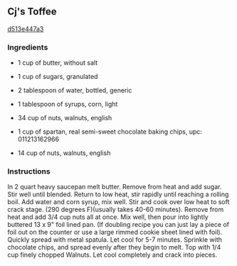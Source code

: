 ## Cj's Toffee

[d513e447a3](http://www.food.com/recipe/cjs-toffee-269920)

### Ingredients

 - 1 cup of butter, without salt

 - 1 cup of sugars, granulated

 - 2 tablespoon of water, bottled, generic

 - 1 tablespoon of syrups, corn, light

 - 34 cup of nuts, walnuts, english

 - 1 cup of spartan, real semi-sweet chocolate baking chips, upc: 011213162966

 - 14 cup of nuts, walnuts, english

### Instructions

In 2 quart heavy saucepan melt butter. Remove from heat and add sugar. Stir well until blended. Return to low heat, stir rapidly until reaching a rolling boil. Add water and corn syrup, mix well. Stir and cook over low heat to soft crack stage. (290 degrees F)(usually takes 40-60 minutes). Remove from heat and add 3/4 cup nuts all at once. Mix well, then pour into lightly buttered 13 x 9" foil lined pan. (If doubling recipe you can just lay a piece of foil out on the counter or use a large rimmed cookie sheet lined with foil). Quickly spread with metal spatula. Let cool for 5-7 minutes. Sprinkle with chocolate chips, and spread evenly after they begin to melt. Top with 1/4 cup finely chopped Walnuts. Let cool completely and crack into pieces.